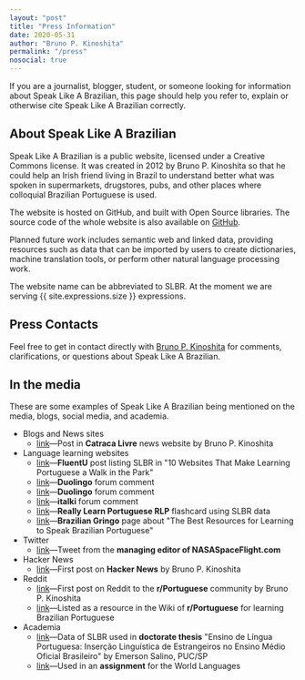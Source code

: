 ```yaml
---
layout: "post"
title: "Press Information"
date: 2020-05-31
author: "Bruno P. Kinoshita"
permalink: "/press"
nosocial: true
---
```


If you are a journalist, blogger, student, or someone looking for
information about Speak Like A Brazilian, this page should help you refer to,
explain or otherwise cite Speak Like A Brazilian correctly.

## About Speak Like A Brazilian

Speak Like A Brazilian is a public website, licensed under a Creative
Commons license. It was created in 2012 by Bruno P. Kinoshita so that
he could help an Irish friend living in Brazil to understand better
what was spoken in supermarkets, drugstores, pubs, and other places
where colloquial Brazilian Portuguese is used.

The website is hosted on GitHub, and built with Open Source libraries.
The source code of the whole website is also available on
[GitHub](https://github.com/tupilabs/speaklikeabrazilian.com/).

Planned future work includes semantic web and linked data, providing
resources such as data that can be imported by users to create dictionaries,
machine translation tools, or perform other natural language processing work.

The website name can be abbreviated to SLBR. At the moment we are serving
{{ site.expressions.size }} expressions.

## Press Contacts

Feel free to get in contact directly with [Bruno P. Kinoshita](https://kinoshita.eti.br)
for comments, clarifications, or questions about Speak Like A Brazilian.

## In the media

These are some examples of Speak Like A Brazilian being mentioned
on the media, blogs, social media, and academia.

- Blogs and News sites
  * [link](https://catracalivre.com.br/arquivo/site-explica-expressoes-brasileiras-para-estrangeiros/)—Post in **Catraca Livre** news website by Bruno P. Kinoshita
- Language learning websites
  * [link](https://www.fluentu.com/blog/portuguese/learn-portuguese-websites/)—**FluentU** post listing SLBR in "10 Websites That Make Learning Portuguese a Walk in the Park"
  * [link](https://forum.duolingo.com/comment/4523933/Funniest-Portuguese-language-sites)—**Duolingo** forum comment
  * [link](https://forum.duolingo.com/comment/14344552/It-would-be-nice-to-see-a-section-on-here-for-slang)—**Duolingo** forum comment
  * [link](https://www.italki.com/question/214568?hl=en-us)—**italki** forum comment
  * [link](https://reallylearnportuguese.com/brazilian-flashcards/intermediate-and-advanced/)—**Really Learn Portuguese RLP** flashcard using SLBR data
  * [link](https://braziliangringo.com/resources-learning-brazilian-portuguese/)—**Brazilian Gringo** page about "The Best Resources for Learning to Speak Brazilian Portuguese"
- Twitter
  * [link](https://twitter.com/NASASpaceflight/status/847492209175707651)—Tweet from the **managing editor of NASASpaceFlight.com**
- Hacker News
  * [link](https://news.ycombinator.com/item?id=3942082)—First post on **Hacker News** by Bruno P. Kinoshita
- Reddit
  * [link](https://www.reddit.com/r/Portuguese/comments/u9q7k/speak_like_a_brazilian_lets_help_the_gringoes_to/)—First post on Reddit to the **r/Portuguese** community by Bruno P. Kinoshita
  * [link](https://www.reddit.com/r/Portuguese/wiki/resources-ptbr)—Listed as a resource in the Wiki of **r/Portuguese** for learning Brazilian Portuguese
- Academia
  * [link](https://sapientia.pucsp.br/bitstream/handle/21405/2/Emerson%20Salino.pdf)—Data of SLBR used in **doctorate thesis** "Ensino de Língua Portuguesa: Inserção Linguística de Estrangeiros no Ensino Médio Oficial Brasileiro" by Emerson Salino, PUC/SP
  * [link](https://webcache.googleusercontent.com/search?q=cache:j52Pfv_9TJAJ:https://www.pghschools.org/site/handlers/filedownload.ashx%3Fmoduleinstanceid%3D8556%26dataid%3D14908%26FileName%3DWORLD%2520LANGUAGES%2520REMOTE%2520LEARNING%2520RESOURCES.pdf+&cd=23&hl=en&ct=clnk&gl=nz)—Used in an **assignment** for the World Languages
